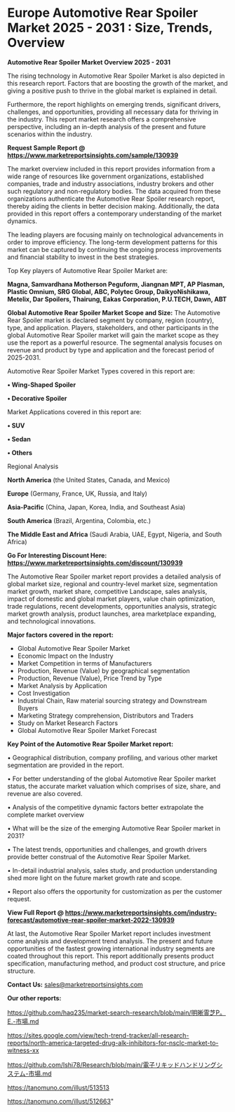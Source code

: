# Europe Automotive Rear Spoiler Market 2025 - 2031 : Size, Trends, Overview

<Strong> Automotive Rear Spoiler Market Overview 2025 - 2031</strong>

The rising technology in Automotive Rear Spoiler Market is also depicted in this research report. Factors that are boosting the growth of the market, and giving a positive push to thrive in the global market is explained in detail.

Furthermore, the report highlights on emerging trends, significant drivers, challenges, and opportunities, providing all necessary data for thriving in the industry. This report market research offers a comprehensive perspective, including an in-depth analysis of the present and future scenarios within the industry.

<strong>Request Sample Report @ <a href=https://www.marketreportsinsights.com/sample/130939>https://www.marketreportsinsights.com/sample/130939</a></strong>

The market overview included in this report provides information from a wide range of resources like government organizations, established companies, trade and industry associations, industry brokers and other such regulatory and non-regulatory bodies. The data acquired from these organizations authenticate the Automotive Rear Spoiler research report, thereby aiding the clients in better decision making. Additionally, the data provided in this report offers a contemporary understanding of the market dynamics.

The leading players are focusing mainly on technological advancements in order to improve efficiency. The long-term development patterns for this market can be captured by continuing the ongoing process improvements and financial stability to invest in the best strategies.

Top Key players of Automotive Rear Spoiler Market are:

<strong>Magna, Samvardhana Motherson Peguform, Jiangnan MPT, AP Plasman, Plastic Omnium, SRG Global, ABC, Polytec Group, DaikyoNishikawa, Metelix, Dar Spoilers, Thairung, Eakas Corporation, P.U.TECH, Dawn, ABT</strong>

<strong><b>Global Automotive Rear Spoiler Market Scope and Size:</b></strong>
The Automotive Rear Spoiler market is declared segment by company, region (country), type, and application. Players, stakeholders, and other participants in the global Automotive Rear Spoiler market will gain the market scope as they use the report as a powerful resource. The segmental analysis focuses on revenue and product by type and application and the forecast period of 2025-2031.

Automotive Rear Spoiler Market Types covered in this report are:

<strong>• Wing-Shaped Spoiler

• Decorative Spoiler</strong>

Market Applications covered in this report are:

<strong>• SUV

• Sedan

• Others</strong> 

Regional Analysis

<strong>North America</strong> (the United States, Canada, and Mexico)

<strong>Europe</strong> (Germany, France, UK, Russia, and Italy)

<strong>Asia-Pacific</strong> (China, Japan, Korea, India, and Southeast Asia)

<strong>South America</strong> (Brazil, Argentina, Colombia, etc.)

<strong>The Middle East and Africa</strong> (Saudi Arabia, UAE, Egypt, Nigeria, and South Africa)

<strong>Go For Interesting Discount Here: <a href=https://www.marketreportsinsights.com/discount/130939>https://www.marketreportsinsights.com/discount/130939</a></strong>

The Automotive Rear Spoiler market report provides a detailed analysis of global market size, regional and country-level market size, segmentation market growth, market share, competitive Landscape, sales analysis, impact of domestic and global market players, value chain optimization, trade regulations, recent developments, opportunities analysis, strategic market growth analysis, product launches, area marketplace expanding, and technological innovations.

<strong><b>Major factors covered in the report:</b></strong>
<ul>
  <li>Global Automotive Rear Spoiler Market </li>
  <li>Economic Impact on the Industry</li>
  <li>Market Competition in terms of Manufacturers</li>
  <li>Production, Revenue (Value) by geographical segmentation</li>
  <li>Production, Revenue (Value), Price Trend by Type</li>
  <li>Market Analysis by Application</li>
  <li>Cost Investigation</li>
  <li>Industrial Chain, Raw material sourcing strategy and Downstream Buyers</li>
  <li>Marketing Strategy comprehension, Distributors and Traders</li>
  <li>Study on Market Research Factors</li>
  <li>Global Automotive Rear Spoiler Market Forecast</li>
</ul>

<strong><b>Key Point of the Automotive Rear Spoiler Market report:</b></strong>

• Geographical distribution, company profiling, and various other market segmentation are provided in the report.

• For better understanding of the global Automotive Rear Spoiler market status, the accurate market valuation which comprises of size, share, and revenue are also covered.

• Analysis of the competitive dynamic factors better extrapolate the complete market overview

• What will be the size of the emerging Automotive Rear Spoiler market in 2031?

• The latest trends, opportunities and challenges, and growth drivers provide better construal of the Automotive Rear Spoiler Market.

• In-detail industrial analysis, sales study, and production understanding shed more light on the future market growth rate and scope.

• Report also offers the opportunity for customization as per the customer request.

<strong><b>View Full Report @ <a href=https://www.marketreportsinsights.com/industry-forecast/automotive-rear-spoiler-market-2022-130939>https://www.marketreportsinsights.com/industry-forecast/automotive-rear-spoiler-market-2022-130939</a></b></strong>


At last, the Automotive Rear Spoiler Market report includes investment come analysis and development trend analysis. The present and future opportunities of the fastest growing international industry segments are coated throughout this report. This report additionally presents product specification, manufacturing method, and product cost structure, and price structure.

<strong>Contact Us:</strong>
sales@marketreportsinsights.com

<strong>Our other reports:</strong>

<a href=https://github.com/haq235/market-search-research/blob/main/明晰霊芝P。E.-市場.md>https://github.com/haq235/market-search-research/blob/main/明晰霊芝P。E.-市場.md</a>

<a href=https://sites.google.com/view/tech-trend-tracker/all-research-reports/north-america-targeted-drug-alk-inhibitors-for-nsclc-market-to-witness-xx>https://sites.google.com/view/tech-trend-tracker/all-research-reports/north-america-targeted-drug-alk-inhibitors-for-nsclc-market-to-witness-xx</a>

<a href=https://github.com/Ishi78/Research/blob/main/電子リキッドハンドリングシステム-市場.md>https://github.com/Ishi78/Research/blob/main/電子リキッドハンドリングシステム-市場.md</a>

<a href=https://tanomuno.com/illust/513513>https://tanomuno.com/illust/513513</a>

<a href=https://tanomuno.com/illust/512663>https://tanomuno.com/illust/512663</a>"
